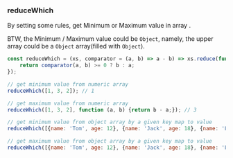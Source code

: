 ### reduceWhich

By setting some rules, get Minimum or Maximum value in array .

BTW, the Minimum / Maximum value could be `Object`, namely, the upper array could be a `Object` array(filled with `Object`).

```js
const reduceWhich = (xs, comparator = (a, b) => a - b) => xs.reduce(function (a, b) {
    return comparator(a, b) >= 0 ? b : a;
});
```

```js
// get minimum value from numeric array
reduceWhich([1, 3, 2]); // 1

// get maximum value from numeric array
reduceWhich([1, 3, 2], function (a, b) {return b - a;}); // 3

// get minimum value from object array by a given key map to value
reduceWhich([{name: 'Tom', age: 12}, {name: 'Jack', age: 18}, {name: 'Lucy', age: 9}], function(a, b){return a.age - b.age;}) // {name: "Lucy", age: 9}

// get maximum value from object array by a given key map to value
reduceWhich([{name: 'Tom', age: 12}, {name: 'Jack', age: 18}, {name: 'Lucy', age: 9}], function(a, b){return b.age - a.age;}) // {name: "Jack", age: 18}
```